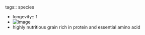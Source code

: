 tags:: species

- longevity:: 1
- ![image](https://ipfs.io/ipfs/QmZkmtE21n2kYevaYZiedJWjUWGhbFRL4moQ83jRkDKi2C)
- highly nutritious grain rich in protein and essential amino acid
